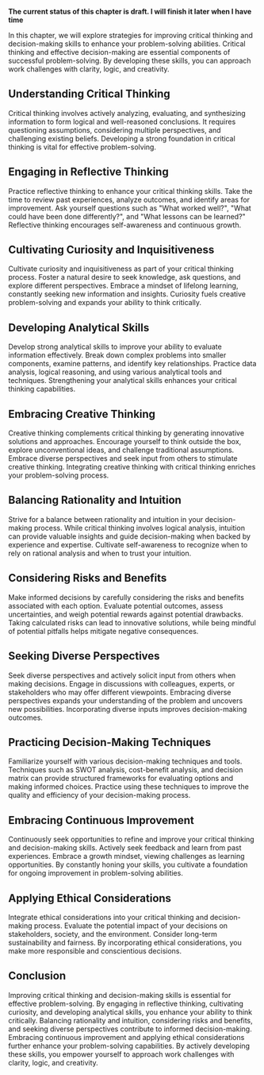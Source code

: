 **The current status of this chapter is draft. I will finish it later when I have time**

In this chapter, we will explore strategies for improving critical thinking and decision-making skills to enhance your problem-solving abilities. Critical thinking and effective decision-making are essential components of successful problem-solving. By developing these skills, you can approach work challenges with clarity, logic, and creativity.

Understanding Critical Thinking
-------------------------------

Critical thinking involves actively analyzing, evaluating, and synthesizing information to form logical and well-reasoned conclusions. It requires questioning assumptions, considering multiple perspectives, and challenging existing beliefs. Developing a strong foundation in critical thinking is vital for effective problem-solving.

Engaging in Reflective Thinking
-------------------------------

Practice reflective thinking to enhance your critical thinking skills. Take the time to review past experiences, analyze outcomes, and identify areas for improvement. Ask yourself questions such as "What worked well?", "What could have been done differently?", and "What lessons can be learned?" Reflective thinking encourages self-awareness and continuous growth.

Cultivating Curiosity and Inquisitiveness
-----------------------------------------

Cultivate curiosity and inquisitiveness as part of your critical thinking process. Foster a natural desire to seek knowledge, ask questions, and explore different perspectives. Embrace a mindset of lifelong learning, constantly seeking new information and insights. Curiosity fuels creative problem-solving and expands your ability to think critically.

Developing Analytical Skills
----------------------------

Develop strong analytical skills to improve your ability to evaluate information effectively. Break down complex problems into smaller components, examine patterns, and identify key relationships. Practice data analysis, logical reasoning, and using various analytical tools and techniques. Strengthening your analytical skills enhances your critical thinking capabilities.

Embracing Creative Thinking
---------------------------

Creative thinking complements critical thinking by generating innovative solutions and approaches. Encourage yourself to think outside the box, explore unconventional ideas, and challenge traditional assumptions. Embrace diverse perspectives and seek input from others to stimulate creative thinking. Integrating creative thinking with critical thinking enriches your problem-solving process.

Balancing Rationality and Intuition
-----------------------------------

Strive for a balance between rationality and intuition in your decision-making process. While critical thinking involves logical analysis, intuition can provide valuable insights and guide decision-making when backed by experience and expertise. Cultivate self-awareness to recognize when to rely on rational analysis and when to trust your intuition.

Considering Risks and Benefits
------------------------------

Make informed decisions by carefully considering the risks and benefits associated with each option. Evaluate potential outcomes, assess uncertainties, and weigh potential rewards against potential drawbacks. Taking calculated risks can lead to innovative solutions, while being mindful of potential pitfalls helps mitigate negative consequences.

Seeking Diverse Perspectives
----------------------------

Seek diverse perspectives and actively solicit input from others when making decisions. Engage in discussions with colleagues, experts, or stakeholders who may offer different viewpoints. Embracing diverse perspectives expands your understanding of the problem and uncovers new possibilities. Incorporating diverse inputs improves decision-making outcomes.

Practicing Decision-Making Techniques
-------------------------------------

Familiarize yourself with various decision-making techniques and tools. Techniques such as SWOT analysis, cost-benefit analysis, and decision matrix can provide structured frameworks for evaluating options and making informed choices. Practice using these techniques to improve the quality and efficiency of your decision-making process.

Embracing Continuous Improvement
--------------------------------

Continuously seek opportunities to refine and improve your critical thinking and decision-making skills. Actively seek feedback and learn from past experiences. Embrace a growth mindset, viewing challenges as learning opportunities. By constantly honing your skills, you cultivate a foundation for ongoing improvement in problem-solving abilities.

Applying Ethical Considerations
-------------------------------

Integrate ethical considerations into your critical thinking and decision-making process. Evaluate the potential impact of your decisions on stakeholders, society, and the environment. Consider long-term sustainability and fairness. By incorporating ethical considerations, you make more responsible and conscientious decisions.

Conclusion
----------

Improving critical thinking and decision-making skills is essential for effective problem-solving. By engaging in reflective thinking, cultivating curiosity, and developing analytical skills, you enhance your ability to think critically. Balancing rationality and intuition, considering risks and benefits, and seeking diverse perspectives contribute to informed decision-making. Embracing continuous improvement and applying ethical considerations further enhance your problem-solving capabilities. By actively developing these skills, you empower yourself to approach work challenges with clarity, logic, and creativity.
